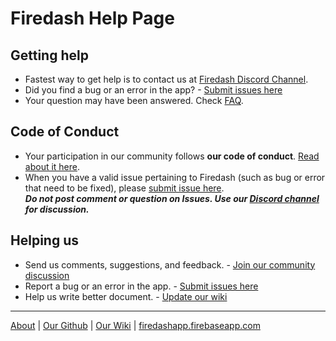 # Firedash Help Page

## Getting help

- Fastest way to get help is to contact us at [Firedash Discord Channel][discord].
- Did you find a bug or an error in the app? - [Submit issues here][issues]
- Your question may have been answered. Check [FAQ](https://github.com/nikahmadz/Firedash/wiki/faq).

## Code of Conduct
- Your participation in our community follows **our code of conduct**. [Read about it here](https://github.com/nikahmadz/Firedash/blob/master/CODE_OF_CONDUCT.md).
- When you have a valid issue pertaining to Firedash (such as bug or error that need to be fixed), please [submit issue here][issues].  
**_Do not post comment or question on Issues. Use our [Discord channel][discord] for discussion._**

## Helping us

- Send us comments, suggestions, and feedback. - [Join our community discussion][discord]
- Report a bug or an error in the app. - [Submit issues here][issues]
- Help us write better document. - [Update our wiki][wiki]

---

[About](https://nikahmadz.github.io/Firedash/) | [Our Github](https://github.com/nikahmadz/Firedash/) | [Our Wiki][wiki] | [firedashapp.firebaseapp.com](https://firedashapp.firebaseapp.com/)

[wiki]: https://github.com/nikahmadz/Firedash/wiki/
[discord]: https://discord.gg/Xk4DJHs
[issues]: https://github.com/nikahmadz/Firedash/issues
